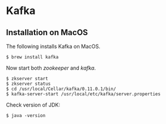 
# Kafka

## Installation on MacOS

The following installs Kafka on MacOS.
```shell
$ brew install kafka
```

Now start both _zookeeper_ and _kafka_.
```shell
$ zkserver start
$ zkserver status
$ cd /usr/local/Cellar/kafka/0.11.0.1/bin/
$ kafka-server-start /usr/local/etc/kafka/server.properties
```

Check version of  JDK:
``` shell
$ java -version
```


